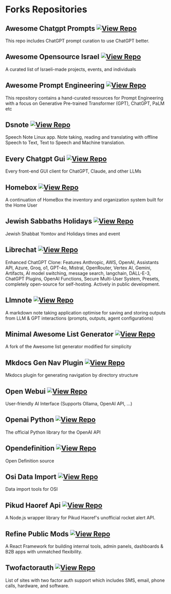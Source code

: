 # Forks Repositories

## Awesome Chatgpt Prompts [![View Repo](https://img.shields.io/badge/view-repo-green)](https://github.com/danielrosehill/awesome-chatgpt-prompts)
This repo includes ChatGPT prompt curation to use ChatGPT better.

## Awesome Opensource Israel [![View Repo](https://img.shields.io/badge/view-repo-green)](https://github.com/danielrosehill/awesome-opensource-israel)
A curated list of Israeli-made projects, events, and individuals

## Awesome Prompt Engineering [![View Repo](https://img.shields.io/badge/view-repo-green)](https://github.com/danielrosehill/Awesome-Prompt-Engineering)
This repository contains a hand-curated resources for Prompt Engineering with a focus on Generative Pre-trained Transformer (GPT), ChatGPT, PaLM etc 

## Dsnote [![View Repo](https://img.shields.io/badge/view-repo-green)](https://github.com/danielrosehill/dsnote)
Speech Note Linux app. Note taking, reading and translating with offline Speech to Text, Text to Speech and Machine translation.

## Every Chatgpt Gui [![View Repo](https://img.shields.io/badge/view-repo-green)](https://github.com/danielrosehill/every-chatgpt-gui)
Every front-end GUI client for ChatGPT, Claude, and other LLMs

## Homebox [![View Repo](https://img.shields.io/badge/view-repo-green)](https://github.com/danielrosehill/homebox)
A continuation of HomeBox the inventory and organization system built for the Home User

## Jewish Sabbaths Holidays [![View Repo](https://img.shields.io/badge/view-repo-green)](https://github.com/danielrosehill/Jewish-Sabbaths-Holidays)
Jewish Shabbat Yomtov and Holidays times and event

## Librechat [![View Repo](https://img.shields.io/badge/view-repo-green)](https://github.com/danielrosehill/LibreChat)
Enhanced ChatGPT Clone: Features Anthropic, AWS, OpenAI, Assistants API, Azure, Groq, o1, GPT-4o, Mistral, OpenRouter, Vertex AI, Gemini, Artifacts, AI model switching, message search, langchain, DALL-E-3, ChatGPT Plugins, OpenAI Functions, Secure Multi-User System, Presets, completely open-source for self-hosting. Actively in public development.

## Llmnote [![View Repo](https://img.shields.io/badge/view-repo-green)](https://github.com/danielrosehill/llmnote)
A markdown note taking application optimise for saving and storing outputs from LLM & GPT interactions (prompts, outputs, agent configurations)

## Minimal Awesome List Generator [![View Repo](https://img.shields.io/badge/view-repo-green)](https://github.com/danielrosehill/minimal-awesome-list-generator)
A fork of the Awesome list generator modified for simplicity

## Mkdocs Gen Nav Plugin [![View Repo](https://img.shields.io/badge/view-repo-green)](https://github.com/danielrosehill/mkdocs-gen-nav-plugin)
Mkdocs plugin for generating navigation by directory structure

## Open Webui [![View Repo](https://img.shields.io/badge/view-repo-green)](https://github.com/danielrosehill/open-webui)
User-friendly AI Interface (Supports Ollama, OpenAI API, ...)

## Openai Python [![View Repo](https://img.shields.io/badge/view-repo-green)](https://github.com/danielrosehill/openai-python)
The official Python library for the OpenAI API

## Opendefinition [![View Repo](https://img.shields.io/badge/view-repo-green)](https://github.com/danielrosehill/opendefinition)
Open Definition source

## Osi Data Import [![View Repo](https://img.shields.io/badge/view-repo-green)](https://github.com/danielrosehill/osi-data-import)
Data import tools for OSI

## Pikud Haoref Api [![View Repo](https://img.shields.io/badge/view-repo-green)](https://github.com/danielrosehill/pikud-haoref-api)
A Node.js wrapper library for Pikud Haoref's unofficial rocket alert API.

## Refine Public Mods [![View Repo](https://img.shields.io/badge/view-repo-green)](https://github.com/danielrosehill/refine-public-mods)
A React Framework for building  internal tools, admin panels, dashboards & B2B apps with unmatched flexibility.

## Twofactorauth [![View Repo](https://img.shields.io/badge/view-repo-green)](https://github.com/danielrosehill/twofactorauth)
List of sites with two factor auth support which includes SMS, email, phone calls, hardware, and software.

